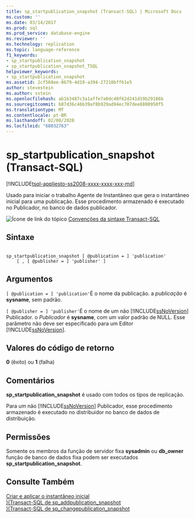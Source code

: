 ```yaml
---
title: sp_startpublication_snapshot (Transact-SQL) | Microsoft Docs
ms.custom: ''
ms.date: 03/14/2017
ms.prod: sql
ms.prod_service: database-engine
ms.reviewer: ''
ms.technology: replication
ms.topic: language-reference
f1_keywords:
- sp_startpublication_snapshot
- sp_startpublication_snapshot_TSQL
helpviewer_keywords:
- sp_startpublication_snapshot
ms.assetid: 2cf568ee-0679-4d19-a394-27210bff61e5
author: stevestein
ms.author: sstein
ms.openlocfilehash: ab1b3487c3a1affe7a0dc40f62d241d19b29186b
ms.sourcegitcommit: b87d36c46b39af8b929ad94ec707dee8800950f5
ms.translationtype: MT
ms.contentlocale: pt-BR
ms.lasthandoff: 02/08/2020
ms.locfileid: "68032763"
---
```

# <a name="sp_startpublication_snapshot-transact-sql"></a>sp_startpublication_snapshot (Transact-SQL)
[!INCLUDE[tsql-appliesto-ss2008-xxxx-xxxx-xxx-md](../../includes/tsql-appliesto-ss2008-xxxx-xxxx-xxx-md.md)]

  Usado para iniciar o trabalho Agente de Instantâneo que gera o instantâneo inicial para uma publicação. Esse procedimento armazenado é executado no Publicador, no banco de dados publicador.  
  
 ![Ícone de link do tópico](../../database-engine/configure-windows/media/topic-link.gif "Ícone de link do tópico") [Convenções da sintaxe Transact-SQL](../../t-sql/language-elements/transact-sql-syntax-conventions-transact-sql.md)  
  
## <a name="syntax"></a>Sintaxe  
  
```  
  
sp_startpublication_snapshot [ @publication = ] 'publication'   
    [ , [ @publisher = ] 'publisher' ]  
```  
  
## <a name="arguments"></a>Argumentos  
`[ @publication = ] 'publication'`É o nome da publicação. a *publicação* é **sysname**, sem padrão.  
  
`[ @publisher = ] 'publisher'`É o nome de um não [!INCLUDE[ssNoVersion](../../includes/ssnoversion-md.md)] Publicador. o *Publicador* é **sysname**, com um valor padrão de NULL. Esse parâmetro não deve ser especificado para um Editor [!INCLUDE[ssNoVersion](../../includes/ssnoversion-md.md)].  
  
## <a name="return-code-values"></a>Valores do código de retorno  
 **0** (êxito) ou **1** (falha)  
  
## <a name="remarks"></a>Comentários  
 **sp_startpublication_snapshot** é usado com todos os tipos de replicação.  
  
 Para um não [!INCLUDE[ssNoVersion](../../includes/ssnoversion-md.md)] Publicador, esse procedimento armazenado é executado no distribuidor no banco de dados de distribuição.  
  
## <a name="permissions"></a>Permissões  
 Somente os membros da função de servidor fixa **sysadmin** ou **db_owner** função de banco de dados fixa podem ser executados **sp_startpublication_snapshot**.  
  
## <a name="see-also"></a>Consulte Também  
 [Criar e aplicar o instantâneo inicial](../../relational-databases/replication/create-and-apply-the-initial-snapshot.md)   
 [&#41;&#40;Transact-SQL de sp_addpublication_snapshot](../../relational-databases/system-stored-procedures/sp-addpublication-snapshot-transact-sql.md)   
 [&#41;&#40;Transact-SQL de sp_changepublication_snapshot](../../relational-databases/system-stored-procedures/sp-changepublication-snapshot-transact-sql.md)  
  
  
